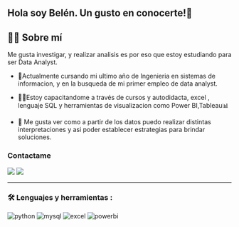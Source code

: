 ## Hola soy Belén. Un gusto en conocerte!👋
## 💁‍♀️ Sobre mí
Me gusta investigar, y realizar analisis es por eso que estoy estudiando para ser Data Analyst.

* 📍Actualmente cursando mi ultimo año de Ingenieria en sistemas de informacion, y en la busqueda de mi primer empleo de data analyst.

* 👩‍💻Estoy capacitandome a través de cursos y autodidacta, excel , lenguaje SQL y herramientas de visualizacion como Power BI,Tableau📊

* 🥰 Me gusta ver como a partir de los datos puedo realizar distintas interpretaciones y asi poder establecer estrategias para brindar soluciones.
### Contactame 
 
<div> 
  <a href = "mailto:gerezbelen@gmail.com"><img src="https://img.shields.io/badge/-Gmail-%23333?style=for-the-badge&logo=gmail&logoColor=white" target="_blank"></a>
  <a href="https://www.linkedin.com/in/belengerez/" target="_blank"><img src="https://img.shields.io/badge/-LinkedIn-%230077B5?style=for-the-badge&logo=linkedin&logoColor=white" target="_blank"></a> 


---
   
 ### :hammer_and_wrench: Lenguajes y herramientas :
<div id="header" align="left">
    <img src="https://img.shields.io/badge/Python-3776AB?style=for-the-badge&logo=python&logoColor=white" alt="python"/>
  </a>
    <img src="https://img.shields.io/badge/MySQL-6DB33F?style=for-the-badge&logo=mysql&logoColor=white" alt="mysql"/>
  </a>
 <img src="https://img.shields.io/badge/Microsoft_Excel-217346?style=for-the-badge&logo=microsoft-excel&logoColor=white" alt="excel"/>
  </a>
 <img src="https://img.shields.io/badge/Power_BI-FFBE00?style=for-the-badge&logo=Power-BI&logoColor=white" alt="powerbi"/>
  </a>
  
</div>
  
